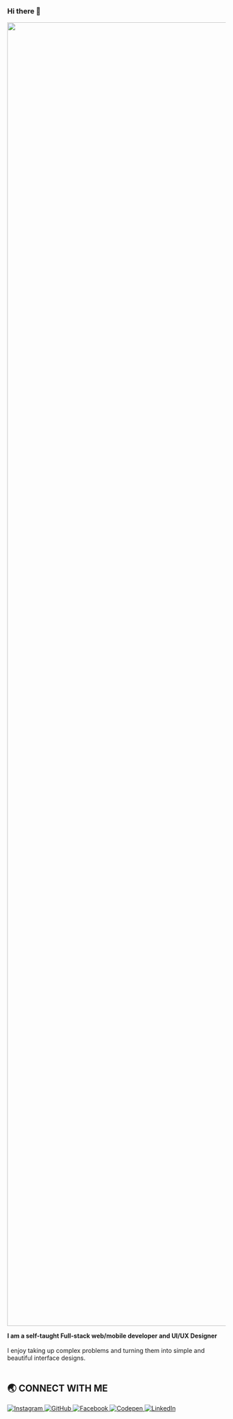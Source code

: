 ### Hi there 👋

<!--
**Abhijitcoding97/Abhijitcoding97** is a ✨ _special_ ✨ repository because its `README.md` (this file) appears on your GitHub profile.

Here are some ideas to get you started:

- 🔭 I’m currently working on ...
- 🌱 I’m currently learning ...
- 👯 I’m looking to collaborate on ...
- 🤔 I’m looking for help with ...
- 💬 Ask me about ...
- 📫 How to reach me: ...
- 😄 Pronouns: ...
- ⚡ Fun fact: ...
-->
<img src="https://Abhijitcoding97.github.io/Assignment.github.io/assets/img/Atext.png" width="3000" />
<br />

**I am a self-taught Full-stack web/mobile developer and UI/UX Designer**
<br/><br/>I enjoy taking up complex problems and turning them into simple and beautiful interface designs. 
<br/><br/>
## 🌏 **CONNECT WITH ME**

<a href="https://www.instagram.com/25dyabhijit"> 
    <img src="https://img.shields.io/badge/Instagram-E4405F?style=for-the-badge&logo=instagram&logoColor=white" title="Instagram"  alt="Instagram"/>
</a>
<a href="https://www.github.com/Abhijitcoding97"> 
    <img src="https://img.shields.io/badge/GitHub-100000?style=for-the-badge&logo=github&logoColor=white" title="GitHub"  alt="GitHub"/>
    </a> 
    <a href="https://www.facebook.com/profile.php?=100087370156118"> 
        <img src="https://img.shields.io/badge/Facebook-%231877F2.svg?style=for-the-badge&logo=Facebook&logoColor=white" title="Facebook"  alt="Facebook"/>
    </a>
    <a href="https://codepen.io/"> 
    <img src="https://img.shields.io/badge/Codepen-000000?style=for-the-badge&logo=codepen&logoColor=white" title="Codepen"  alt="Codepen"/>
</a>
<a href="https://LinkedIn/"> 
    <img src="https://img.shields.io/badge/LinkedIn-000000?style=for-the-badge&logo=codepen&logoColor=white" title="LinkedIn"  alt="LinkedIn"/>
</a>




